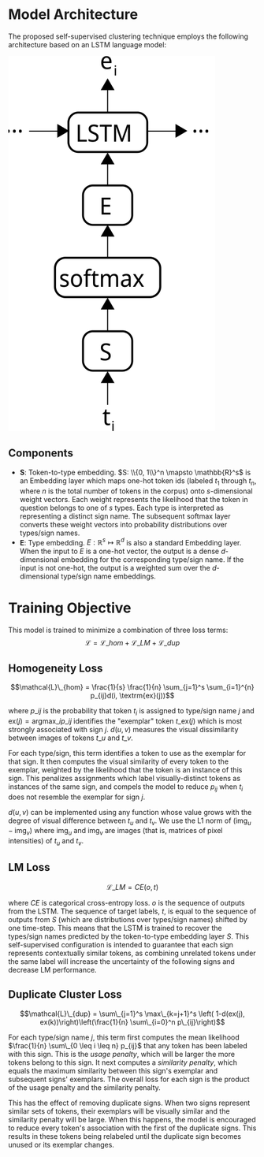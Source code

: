# Model Architecture

The proposed self-supervised clustering technique employs the following architecture based on an LSTM language model:

![Model architecture.](cluster-arch.svg)

## Components

- **S**: Token-to-type embedding. $S: \\{0, 1\\}^n \mapsto \mathbb{R}^s$ is an Embedding layer which maps one-hot token ids 
  (labeled $t_1$ through $t_n$, where $n$ is the total number of tokens in the corpus) onto *s*-dimensional weight vectors. Each weight represents the likelihood that the token 
  in question belongs to one of $s$ types. Each type is interpreted as representing a distinct sign name. The subsequent 
  softmax layer converts these weight vectors into probability distributions over types/sign names.
- **E**: Type embedding. $E: \mathbb{R}^s \mapsto \mathbb{R}^d$ is also a standard Embedding layer. When the input to $E$ is 
  a one-hot vector, the output is a dense *d*-dimensional embedding for the corresponding type/sign name. If the input is not 
  one-hot, the output is a weighted sum over the *d*-dimensional type/sign name embeddings.

# Training Objective

This model is trained to minimize a combination of three loss terms: 
$$\mathcal{L} = \mathcal{L}\_{hom} + \mathcal{L}\_{LM} + \mathcal{L}\_{dup}$$

## Homogeneity Loss
$$\mathcal{L}\_{hom} = \frac{1}{s} \frac{1}{n} \sum_{j=1}^s \sum_{i=1}^{n} p_{ij}d(i, \textrm{ex}(j))$$

where $p\_{ij}$ is the probability that token $t_i$ is assigned to type/sign name $j$ and 
$\textrm{ex}(j) = \textrm{argmax}\_{i} p\_{ij}$ identifies the "exemplar" token 
$t\_{\textrm{ex}(j)}$ which is most strongly associated with sign $j$. 
$d(u, v)$ measures the visual dissimilarity between images of tokens $t\_u$ and $t\_v$.

For each type/sign, this term identifies a token to use as the exemplar for that sign. 
It then computes the visual similarity of every token to the exemplar, weighted by the likelihood that the token is an instance of this sign.
This penalizes assignments which label visually-distinct tokens as instances of the same sign, and compels the model to reduce $p_{ij}$ when $t_i$ does not resemble the exemplar for sign $j$.

$d(u,v)$ can be implemented using any function whose value grows with the degree of visual difference between $t_u$ and $t_v$.
We use the L1 norm of $(\textrm{img}_u-\textrm{img}_v)$ where $\textrm{img}_u$ and $\textrm{img}_v$ are images (that is, matrices of pixel intensities) of $t_u$ and $t_v$.

## LM Loss
$$\mathcal{L}\_{LM} = CE( o, t )$$

where $CE$ is categorical cross-entropy loss. $o$ is the sequence of outputs from the LSTM. The sequence of target labels, $t$, is equal to the sequence of outputs from $S$ (which are distributions over types/sign names) shifted by one time-step.
This means that the LSTM is trained to recover the types/sign names predicted by the token-to-type embedding layer $S$.
This self-supervised configuration is intended to guarantee that each sign represents contextually similar tokens, as combining unrelated tokens under the same label will increase the uncertainty of the following signs and decrease LM performance.

## Duplicate Cluster Loss
$$\mathcal{L}\_{dup} = \sum\_{j=1}^s \max\_{k=j+1}^s \left( 1-d(ex(j), ex(k))\right)\left(\frac{1}{n} \sum\_{i=0}^n p\_{ij}\right)$$

For each type/sign name $j$, this term first computes the mean likelihood $\frac{1}{n} \sum\_{0 \leq i \leq n} p_{ij}$ that any 
token has been labeled with this sign. This is the *usage penalty*, which will be larger the more tokens belong to this sign.
It next computes a *similarity penalty*, which equals the maximum similarity between this sign's exemplar and subsequent 
signs' exemplars. The overall loss for each sign is the product of the usage penalty and the similarity penalty.

This has the effect of removing duplicate signs. When two signs represent similar sets of tokens, their exemplars will be 
visually similar and the similarity penalty will be large. When this happens, the model is encouraged to reduce every 
token's association with the first of the duplicate signs. This results in these tokens being relabeled until the 
duplicate sign becomes unused or its exemplar changes.
